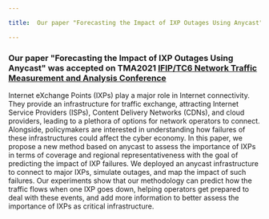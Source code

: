 ```yaml
---

title:  Our paper "Forecasting the Impact of IXP Outages Using Anycast" was accepted on TMA2021

---
```



### Our paper "Forecasting the Impact of IXP Outages Using Anycast" was accepted on TMA2021 [IFIP/TC6 Network Traffic Measurement and Analysis Conference](https://tma.ifip.org/2021/)

Internet eXchange Points (IXPs) play a major role in Internet connectivity. They provide an infrastructure for traffic exchange, attracting Internet Service Providers (ISPs), Content Delivery Networks (CDNs), and cloud providers, leading to a plethora of options for network operators to connect. Alongside, policymakers are interested in understanding how failures of these infrastructures could affect the cyber economy. In this paper, we propose a new method based on anycast to assess the importance of IXPs in terms of coverage and regional representativeness with the goal of predicting the impact of IXP failures. We deployed an anycast infrastructure to connect to major IXPs, simulate outages, and map the impact of such failures. Our experiments show that our methodology can predict how the traffic flows when one IXP goes down, helping operators get prepared to deal with these events, and add more information to better assess the importance of IXPs as critical infrastructure.